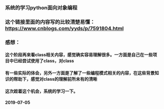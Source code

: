 ### 系统的学习python面向对象编程
### 这个链接里面的内容写的比较清楚易懂：https://www.cnblogs.com/yyds/p/7591804.html
### 感想：
#### 这个阶段再来看class相关内容，感觉确实容易理解很多。一方面是自己在一些项目中已经尝试使用了class，对class
#### 有一些实际的体会，另外一方面是了解了一些编程模式相关的内容，在这些背景知识的帮助下，感觉对class的理解前所未有的清晰
#### 这次趁着这个机会，系统的学习一下。

#### 2019-07-05

